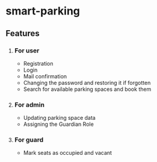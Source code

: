 <h1>smart-parking</h1>
<h2>Features</h2>
<ol>
        <li>
            <h3>For user</h3>
            <ul>
                <li>Registration</li>
                <li>Login</li>
                <li>Mail confirmation</li>
                <li>Changing the password and restoring it if forgotten</li>
                <li>Search for available parking spaces and book them</li>
            </ul>
        </li>
        <li>
            <h3>For admin</h3>
            <ul>
                <li>Updating parking space data</li>
                <li>Assigning the Guardian Role</li>
            </ul>
        </li>
        <li>
            <h3>For guard</h3>
            <ul>
                <li>Mark seats as occupied and vacant</li>
            </ul>
        </li>
    </ol>
